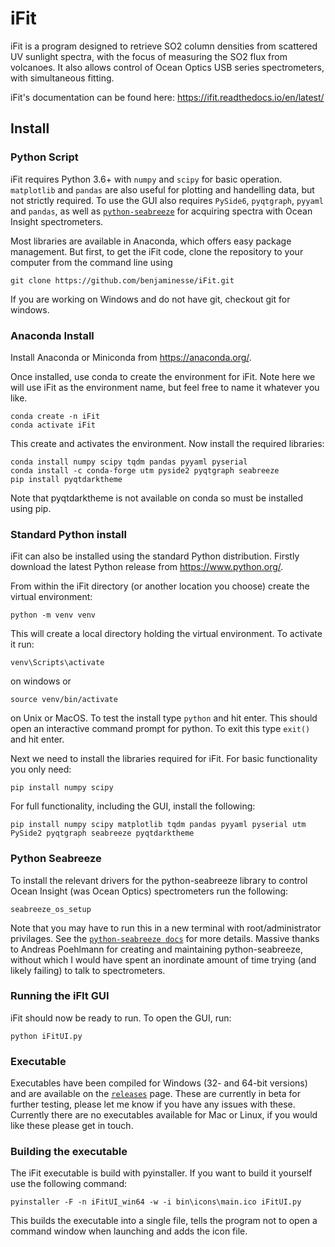 # iFit

iFit is a program designed to retrieve SO2 column densities from scattered UV sunlight spectra, with the focus of measuring the SO2 flux from volcanoes. It also allows control of Ocean Optics USB series spectrometers, with simultaneous fitting.

iFit's documentation can be found here: https://ifit.readthedocs.io/en/latest/

## Install

### Python Script

iFit requires Python 3.6+ with `numpy` and `scipy` for basic operation. `matplotlib` and `pandas` are also useful for plotting and handelling data, but not strictly required. To use the GUI also requires `PySide6`, `pyqtgraph`, `pyyaml` and `pandas`, as well as [`python-seabreeze`](https://github.com/ap--/python-seabreeze) for acquiring spectra with Ocean Insight spectrometers.

Most libraries are available in Anaconda, which offers easy package management.  But first, to get the iFit code, clone the repository to your computer from the command line using

``git clone https://github.com/benjaminesse/iFit.git``

If you are working on Windows and do not have git, checkout git for windows.

### Anaconda Install

Install Anaconda or Miniconda from https://anaconda.org/.

Once installed, use conda to create the environment for iFit. Note here we will use iFit as the environment name, but feel free to name it whatever you like.

```
conda create -n iFit
conda activate iFit
```

This create and activates the environment. Now install the required libraries:

```
conda install numpy scipy tqdm pandas pyyaml pyserial
conda install -c conda-forge utm pyside2 pyqtgraph seabreeze
pip install pyqtdarktheme
```

Note that pyqtdarktheme is not available on conda so must be installed using pip.

### Standard Python install

iFit can also be installed using the standard Python distribution. Firstly download the latest Python release from https://www.python.org/.

From within the iFit directory (or another location you choose) create the virtual environment:

```
python -m venv venv
```

This will create a local directory holding the virtual environment. To activate it run:

```
venv\Scripts\activate
```

on windows or

```
source venv/bin/activate
```

on Unix or MacOS. To test the install type `python` and hit enter. This should open an interactive command prompt for python. To exit this type `exit()` and hit enter.

Next we need to install the libraries required for iFit. For basic functionality you only need:

```
pip install numpy scipy
```

For full functionality, including the GUI, install the following:

```
pip install numpy scipy matplotlib tqdm pandas pyyaml pyserial utm PySide2 pyqtgraph seabreeze pyqtdarktheme
```

### Python Seabreeze

To install the relevant drivers for the python-seabreeze library to control Ocean Insight (was Ocean Optics) spectrometers run the following:

```
seabreeze_os_setup
```

Note that you may have to run this in a new terminal with root/administrator privilages. See the [`python-seabreeze docs`](https://python-seabreeze.readthedocs.io/en/latest/) for more details. Massive thanks to Andreas Poehlmann for creating and maintaining python-seabreeze, without which I would have spent an inordinate amount of time trying (and likely failing) to talk to spectrometers.

### Running the iFIt GUI

iFit should now be ready to run. To open the GUI, run:

```
python iFitUI.py
```

### Executable

Executables have been compiled for Windows (32- and 64-bit versions) and are available on the [`releases`](https://github.com/benjaminesse/iFit/releases) page. These are currently in beta for further testing, please let me know if you have any issues with these. Currently there are no executables available for Mac or Linux, if you would like these please get in touch.

### Building the executable

The iFit executable is build with pyinstaller. If you want to build it yourself use the following command:

``pyinstaller -F -n iFitUI_win64 -w -i bin\icons\main.ico iFitUI.py``

This builds the executable into a single file, tells the program not to open a command window when launching and adds the icon file.
